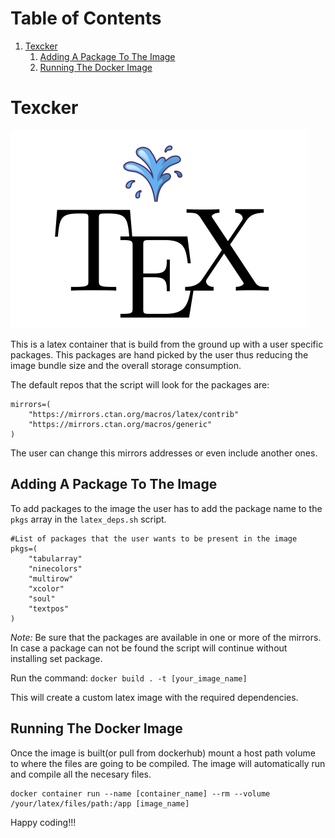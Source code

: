
# Table of Contents

1.  [Texcker](#org72323c8)
    1.  [Adding A Package To The Image](#org18bb713)
    2.  [Running The Docker Image](#org943f425)



<a id="org72323c8"></a>

# Texcker

![img](./bitmap.png)

This is a latex container that is build from the ground up with a user specific packages. This packages are hand picked by the user thus reducing the image bundle size and the overall storage consumption.

The default repos that the script will look for the packages are:

    mirrors=(
    	"https://mirrors.ctan.org/macros/latex/contrib"
    	"https://mirrors.ctan.org/macros/generic"
    )

The user can change this mirrors addresses or even include another ones.


<a id="org18bb713"></a>

## Adding A Package To The Image

To add packages to the image the user has to add the package name to the `pkgs` array in the `latex_deps.sh` script.

    #List of packages that the user wants to be present in the image
    pkgs=(
        "tabularray"
        "ninecolors"
        "multirow"
        "xcolor"
        "soul"
        "textpos"
    )

*Note:* Be sure that the packages are available in one or more of the mirrors. In case a package can not be found the script will continue without installing  set package.

Run the command: `docker build . -t [your_image_name]`

This will create a custom latex image with the required dependencies.


<a id="org943f425"></a>

## Running The Docker Image

Once the image is built(or pull from dockerhub) mount a host path volume to where the files are going to be compiled. The image will automatically run and compile all the necesary files.

    docker container run --name [container_name] --rm --volume /your/latex/files/path:/app [image_name]

Happy coding!!!

